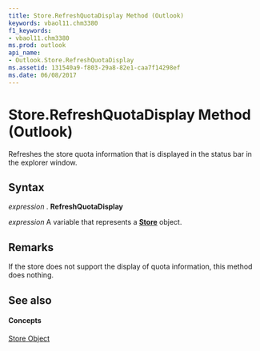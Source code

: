 ```yaml
---
title: Store.RefreshQuotaDisplay Method (Outlook)
keywords: vbaol11.chm3380
f1_keywords:
- vbaol11.chm3380
ms.prod: outlook
api_name:
- Outlook.Store.RefreshQuotaDisplay
ms.assetid: 131540a9-f803-29a8-82e1-caa7f14298ef
ms.date: 06/08/2017
---
```



# Store.RefreshQuotaDisplay Method (Outlook)

Refreshes the store quota information that is displayed in the status bar in the explorer window.


## Syntax

 _expression_ . **RefreshQuotaDisplay**

 _expression_ A variable that represents a **[Store](Outlook.Store.md)** object.


## Remarks

If the store does not support the display of quota information, this method does nothing.


## See also


#### Concepts


[Store Object](Outlook.Store.md)

